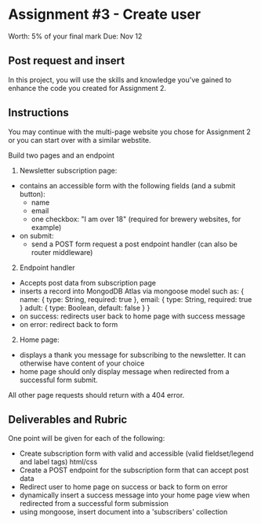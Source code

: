 # Assignment #3 - Create user
Worth: 5% of your final mark
Due: Nov 12

## Post request and insert
In this project, you will use the skills and knowledge you've gained to enhance the code you created for Assignment 2.

## Instructions
You may continue with the multi-page website you chose for Assignment 2 or you can start over with a similar webstite.

Build two pages and an endpoint
1. Newsletter subscription page:
  - contains an accessible form with the following fields (and a submit button):
    - name
    - email
    - one checkbox: "I am over 18" (required for brewery websites, for example)
  - on submit:
    - send a POST form request a post endpoint handler (can also be router middleware)
2. Endpoint handler
  - Accepts post data from subscription page
  - inserts a record into MongodDB Atlas via mongoose model such as:
    {
      name: {
        type: String,
        required: true
      },
      email: {
        type: String,
        required: true
      }
      adult: {
        type: Boolean, 
        default: false
      }
    }
  - on success: redirects user back to home page with success message
  - on error: redirect back to form

2. Home page:
  - displays a thank you message for subscribing to the newsletter. It can otherwise have content of your choice
  - home page should only display message when redirected from a successful form submit.

All other page requests should return with a 404 error.

## Deliverables and Rubric
One point will be given for each of the following:

- Create subscription form with valid and accessible (valid fieldset/legend and label tags) html/css
- Create a POST endpoint for the subscription form that can accept post data
- Redirect user to home page on success or back to form on error
- dynamically insert a success message into your home page view when redirected from a successful form submission
- using mongoose, insert document into a 'subscribers' collection

